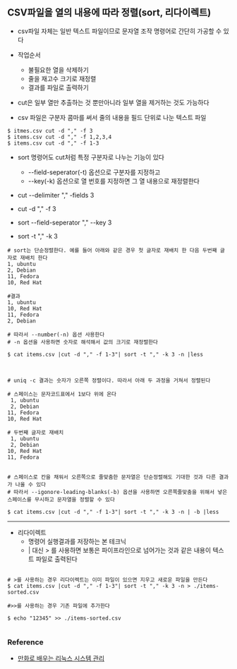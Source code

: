 
## CSV파일을 열의 내용에 따라 정렬(sort, 리다이렉트)

- csv파일 자체는 일반 텍스트 파일이므로 문자열 조작 명령어로 간단히 가공할 수 있다

- 작업순서
    - 불필요한 열을 삭제하기
    - 줄을 재고수 크기로 재정렬
    - 결과를 파일로 출력하기


- cut은 일부 열만 추출하는 것 뿐만아니라 일부 열을 제거하는 것도 가능하다
- csv 파일은 구분자 콤마를 써서 줄의 내용을 필드 단위로 나눈 텍스트 파일

```
$ itmes.csv cut -d "," -f 3
$ items.csv cut -d "," -f 1,2,3,4
$ items.csv cut -d "," -f 1-3
```

- sort 명령어도 cut처럼 특정 구분자로 나누는 기능이 있다
    - --field-seperator(-t) 옵션으로 구분자를 지정하고
    - --key(-k) 옵션으로 열 번호를 지정하면 그 열 내용으로 재정렬한다 
    
    
- cut --delimiter "," -fields 3
- cut  -d         "," -f     3
    
    
- sort --field-seperator "," --key 3
- sort  -t               ","  -k   3

```
# sort는 단순정렬한다. 예를 들어 아래와 같은 경우 첫 글자로 재배치 한 다음 두번째 글자로 재배치 한다 
1, ubuntu
2, Debian
11, Fedora
10, Red Hat

#결과
1, ubuntu
10, Red Hat
11, Fedora
2, Debian

# 따라서 --number(-n) 옵션 사용한다
# -n 옵션을 사용하면 숫자로 해석해서 값의 크기로 재정렬한다 

$ cat items.csv |cut -d "," -f 1-3"| sort -t "," -k 3 -n |less



# uniq -c 결과는 숫자가 오른쪽 정렬이다. 따라서 아래 두 과정을 거쳐서 정렬된다 

# 스페이스는 문자코드표에서 1보다 위에 온다
 1, ubuntu
 2, Debian
11, Fedora
10, Red Hat

# 두번째 글자로 재배치
 1, ubuntu
 2, Debian
10, Red Hat
11, Fedora


# 스페이스로 칸을 채워서 오른쪽으로 줄맞춤한 문자열은 단순정렬해도 기대한 것과 다른 결과가 나올 수 있다 
# 따라서 --igonore-leading-blanks(-b) 옵션을 사용하면 오른쪽줄맞춤을 위해서 넣은 스페이스를 무시하고 문자열을 정렬할 수 있다 

$ cat items.csv |cut -d "," -f 1-3"| sort -t "," -k 3 -n | -b |less

```


<hr>

- 리다이렉트
    - 명령어 실행결과를 저장하는 본 테크닉
    - | 대신 > 를 사용하면 보통은 파이프라인으로 넘어가는 것과 같은 내용이 텍스트 파일로 출력된다
    


```

# >를 사용하는 경우 리다이렉트는 이미 파일이 있으면 지우고 새로운 파일을 만든다
$ cat items.csv |cut -d "," -f 1-3"| sort -t "," -k 3 -n > ./items-sorted.csv

#>>를 사용하는 경우 기존 파일에 추가한다 

$ echo "12345" >> ./items-sorted.csv


```

### Reference
  - [만화로 배우는 리눅스 시스템 관리](http://www.yes24.com/Product/Goods/32402055?Acode=101)
